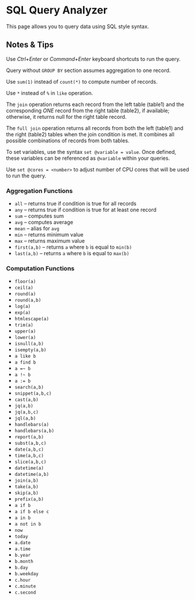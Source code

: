 # SQL Query Analyzer

This page allows you to query data using SQL style syntax.

## Notes & Tips

Use _Ctrl+Enter_ or _Command+Enter_ keyboard shortcuts to run the query.

Query without `GROUP BY` section assumes aggregation to one record.

Use `sum(1)` instead of `count(*)` to compute number of records.

Use `*` instead of `%` in `like` operation.

The `join` operation returns each record from the left table (table1) and the corresponding _ONE_ record from the right table (table2), if available; otherwise, it returns null for the right table record.

The `full join` operation returns all records from both the left (table1) and the right (table2) tables when the join condition is met. It combines all possible combinations of records from both tables.

To set variables, use the syntax `set @variable = value`. Once defined, these variables can be referenced as `@variable` within your queries.

Use `set @cores = <number>` to adjust number of CPU cores that will be used to run the query.

### Aggregation Functions
* `all` – returns true if condition is true for all records
* `any` – returns true if condition is true for at least one record
* `sum` – computes sum
* `avg` – computes average
* `mean` – alias for `avg`
* `min` – returns minimum value
* `max` – returns maximum value
* `first(a,b)` – returns `a` where `b` is equal to `min(b)`
* `last(a,b)` – returns `a` where `b` is equal to `max(b)`

### Computation Functions
* `floor(a)`
* `ceil(a)`
* `round(a)`
* `round(a,b)`
* `log(a)`
* `exp(a)`
* `htmlescape(a)`
* `trim(a)`
* `upper(a)`
* `lower(a)`
* `isnull(a,b)`
* `isempty(a,b)`
* `a like b`
* `a find b`
* `a =~ b`
* `a !~ b`
* `a := b`
* `search(a,b)`
* `snippet(a,b,c)`
* `cast(a,b)`
* `jq(a,b)`
* `jq(a,b,c)`
* `jql(a,b)`
* `handlebars(a)`
* `handlebars(a,b)`
* `report(a,b)`
* `subst(a,b,c)`
* `date(a,b,c)`
* `time(a,b,c)`
* `slice(a,b,c)`
* `datetime(a)`
* `datetime(a,b)`
* `join(a,b)`
* `take(a,b)`
* `skip(a,b)`
* `prefix(a,b)`
* `a if b`
* `a if b else c`
* `a in b`
* `a not in b`
* `now`
* `today`
* `a.date`
* `a.time`
* `b.year`
* `b.month`
* `b.day`
* `b.weekday`
* `c.hour`
* `c.minute`
* `c.second`
